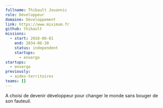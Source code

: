 ```yaml
---
fullname: Thibault Jouannic
role: Développeur
domaine: Développement
link: https://www.miximum.fr
github: thibault
missions:
  - start: 2018-08-01
    end: 2034-06-30
    status: independent
    startups:
      - envergo
startups:
  - envergo
previously:
  - aides-territoires
teams: []
---
```

A choisi de devenir développeur pour changer le monde sans bouger de son fauteuil.